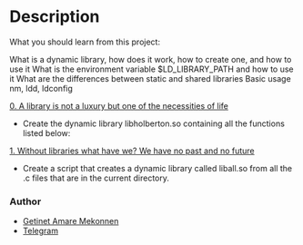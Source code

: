 # Description
What you should learn from this project:

What is a dynamic library, how does it work, how to create one, and how to use it What is the environment variable $LD_LIBRARY_PATH and how to use it What are the differences between static and shared libraries Basic usage nm, ldd, ldconfig

[0. A library is not a luxury but one of the necessities of life](https://github.com/getinet1221/alx-low_level_programming/blob/master/0x18-dynamic_libraries/libdynamic.so)

- Create the dynamic library libholberton.so containing all the functions listed below:

[1. Without libraries what have we? We have no past and no future](https://github.com/getinet1221/alx-low_level_programming/blob/master/0x18-dynamic_libraries/libdynamic.so)

- Create a script that creates a dynamic library called liball.so from all the .c files that are in the current directory.

### Author
- [Getinet Amare Mekonnen](https://www.github.com/getinet1221)
- [Telegram](https://t.me/gama2112)
